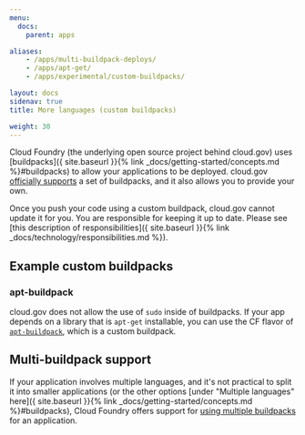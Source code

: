 ```yaml
---
menu:
  docs:
    parent: apps

aliases:
    - /apps/multi-buildpack-deploys/
    - /apps/apt-get/
    - /apps/experimental/custom-buildpacks/

layout: docs
sidenav: true
title: More languages (custom buildpacks)

weight: 30
---
```


Cloud Foundry (the underlying open source project behind cloud.gov) uses [buildpacks]({ site.baseurl }}{% link _docs/getting-started/concepts.md %}#buildpacks) to allow your applications to be deployed. cloud.gov [officially supports](/pricing/) a set of buildpacks, and it also allows you to provide your own.

Once you push your code using a custom buildpack, cloud.gov cannot update it for you. You are responsible for keeping it up to date. Please see [this description of responsibilities]({ site.baseurl }}{% link _docs/technology/responsibilities.md %}).

## Example custom buildpacks

### apt-buildpack

cloud.gov does not allow the use of `sudo` inside of buildpacks. If your app depends on a library that is `apt-get` installable, you can use the CF flavor of [`apt-buildpack`](https://github.com/cloudfoundry/apt-buildpack), which is a custom buildpack.

## Multi-buildpack support

If your application involves multiple languages, and it's not practical to split it into smaller applications (or the other options [under "Multiple languages" here]({ site.baseurl }}{% link _docs/getting-started/concepts.md %}#buildpacks), Cloud Foundry offers support for [using multiple buildpacks](https://docs.cloudfoundry.org/buildpacks/use-multiple-buildpacks.html) for an application.
